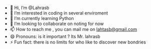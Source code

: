 - 👋 Hi, I’m @Lahrasb
- 👀 I’m interested in coding in several enviroment
- 🌱 I’m currently learning Python
- 💞️ I’m looking to collaborate on noting for now
- 📫 How to reach me , you can mail me on lahtasb@gmail.com
- 😄 Pronouns: is it important ?  Its Mr. lahrasb
- ⚡ Fun fact: there is no limits for who like to discover new bondries

<!---
Lahrasb/Lahrasb is a ✨ special ✨ repository because its `README.md` (this file) appears on your GitHub profile.
You can click the Preview link to take a look at your changes.
--->
